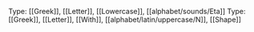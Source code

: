Type: [[Greek]], [[Letter]], [[Lowercase]], [[alphabet/sounds/Eta]]
Type: [[Greek]], [[Letter]], [[With]], [[alphabet/latin/uppercase/N]], [[Shape]]

